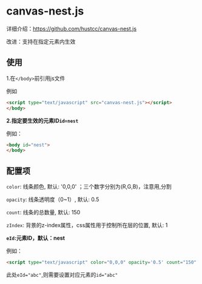 # canvas-nest.js
详细介绍：https://github.com/hustcc/canvas-nest.js 

改进：支持在指定元素内生效
## 使用
1.在`</body>`前引用js文件

例如
```html
<script type="text/javascript" src="canvas-nest.js"></script>
</body>
```
**2.指定要生效的元素ID`id=nest`**

例如：
```html
<body id="nest">
</body>
```
## 配置项
`color`: 线条颜色, 默认: '0,0,0' ；三个数字分别为(R,G,B)，注意用,分割

`opacity`: 线条透明度（0~1）, 默认: 0.5

`count`: 线条的总数量, 默认: 150

`zIndex`: 背景的z-index属性，css属性用于控制所在层的位置, 默认: 1

**`eId`:元素ID，默认：nest**

例如：
```html
<script type="text/javascript" color="0,0,0" opacity='0.5' count="150" zIndex="-1" eId="abc" src="canvas-nest.min.js"></script>
```
此处`eId="abc"`,则需要设置对应元素的`id="abc"`
